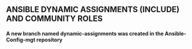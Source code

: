 ## ANSIBLE DYNAMIC ASSIGNMENTS (INCLUDE) AND COMMUNITY ROLES
#### A new branch named dynamic-assignments was created in the Ansible-Config-mgt repository
